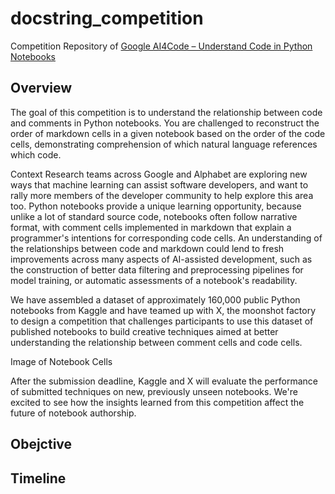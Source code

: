 # docstring_competition

Competition Repository of [Google AI4Code – Understand Code in Python Notebooks](https://www.kaggle.com/competitions/AI4Code)

## Overview
The goal of this competition is to understand the relationship between code and comments in Python notebooks. You are challenged to reconstruct the order of markdown cells in a given notebook based on the order of the code cells, demonstrating comprehension of which natural language references which code.

Context
Research teams across Google and Alphabet are exploring new ways that machine learning can assist software developers, and want to rally more members of the developer community to help explore this area too. Python notebooks provide a unique learning opportunity, because unlike a lot of standard source code, notebooks often follow narrative format, with comment cells implemented in markdown that explain a programmer's intentions for corresponding code cells. An understanding of the relationships between code and markdown could lend to fresh improvements across many aspects of AI-assisted development, such as the construction of better data filtering and preprocessing pipelines for model training, or automatic assessments of a notebook's readability.

We have assembled a dataset of approximately 160,000 public Python notebooks from Kaggle and have teamed up with X, the moonshot factory to design a competition that challenges participants to use this dataset of published notebooks to build creative techniques aimed at better understanding the relationship between comment cells and code cells.

Image of Notebook Cells

After the submission deadline, Kaggle and X will evaluate the performance of submitted techniques on new, previously unseen notebooks. We're excited to see how the insights learned from this competition affect the future of notebook authorship.


## Obejctive

## Timeline
